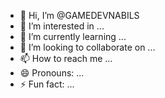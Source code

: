 - 👋 Hi, I’m @GAMEDEVNABILS
- 👀 I’m interested in ...
- 🌱 I’m currently learning ...
- 💞️ I’m looking to collaborate on ...
- 📫 How to reach me ...
- 😄 Pronouns: ...
- ⚡ Fun fact: ...

<!---
GAMEDEVNABILS/GAMEDEVNABILS is a ✨ special ✨ repository because its `README.md` (this file) appears on your GitHub profile.
You can click the Preview link to take a look at your changes.
--->
